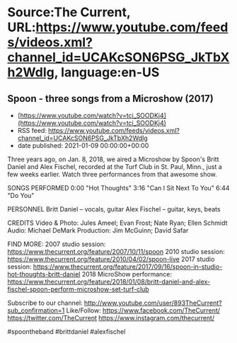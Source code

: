 # Source:The Current, URL:https://www.youtube.com/feeds/videos.xml?channel_id=UCAKcSON6PSG_JkTbXh2WdIg, language:en-US

## Spoon - three songs from a Microshow (2017)
 - [https://www.youtube.com/watch?v=tci_SOODKj4](https://www.youtube.com/watch?v=tci_SOODKj4)
 - RSS feed: https://www.youtube.com/feeds/videos.xml?channel_id=UCAKcSON6PSG_JkTbXh2WdIg
 - date published: 2021-01-09 00:00:00+00:00

Three years ago, on Jan. 8, 2018, we aired a Microshow by Spoon's Britt Daniel and Alex Fischel, recorded at the Turf Club in St. Paul, Minn., just a few weeks earlier. Watch three performances from that awesome show.

SONGS PERFORMED
0:00 "Hot Thoughts"
3:16 "Can I Sit Next To You"
6:44 "Do You"

PERSONNEL
Britt Daniel – vocals, guitar
Alex Fischel – guitar, keys, beats

CREDITS
Video & Photo: Jules Ameel; Evan Frost; Nate Ryan; Ellen Schmidt
Audio: Michael DeMark
Production: Jim McGuinn; David Safar

FIND MORE:
2007 studio session:
https://www.thecurrent.org/feature/2007/10/11/spoon
2010 studio session: https://www.thecurrent.org/feature/2010/04/02/spoon-live
2017 studio session: https://www.thecurrent.org/feature/2017/09/16/spoon-in-studio-hot-thoughts-britt-daniel
2018 MicroShow performance:
https://www.thecurrent.org/feature/2018/01/08/britt-daniel-and-alex-fischel-spoon-perform-microshow-set-turf-club

Subscribe to our channel:
http://www.youtube.com/user/893TheCurrent?sub_confirmation=1
Like/Follow:
https://www.facebook.com/TheCurrent/
https://twitter.com/TheCurrent
https://www.instagram.com/thecurrent/

#spoontheband #brittdaniel #alexfischel

